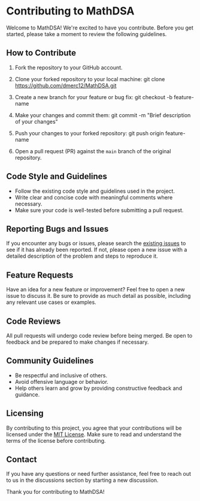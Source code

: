 # Contributing to MathDSA

Welcome to MathDSA! We're excited to have you contribute. Before you get started, please take a moment to review the following guidelines.

## How to Contribute

1. Fork the repository to your GitHub account.
2. Clone your forked repository to your local machine:
git clone https://github.com/dmerc12/MathDSA.git

3. Create a new branch for your feature or bug fix:
git checkout -b feature-name

4. Make your changes and commit them:
git commit -m "Brief description of your changes"

5. Push your changes to your forked repository:
git push origin feature-name

6. Open a pull request (PR) against the `main` branch of the original repository.

## Code Style and Guidelines

- Follow the existing code style and guidelines used in the project.
- Write clear and concise code with meaningful comments where necessary.
- Make sure your code is well-tested before submitting a pull request.

## Reporting Bugs and Issues

If you encounter any bugs or issues, please search the [existing issues](https://github.com/dmerc21/MathDSA/issues) to see if it has already been reported. If not, please open a new issue with a detailed description of the problem and steps to reproduce it.

## Feature Requests

Have an idea for a new feature or improvement? Feel free to open a new issue to discuss it. Be sure to provide as much detail as possible, including any relevant use cases or examples.

## Code Reviews

All pull requests will undergo code review before being merged. Be open to feedback and be prepared to make changes if necessary.

## Community Guidelines

- Be respectful and inclusive of others.
- Avoid offensive language or behavior.
- Help others learn and grow by providing constructive feedback and guidance.

## Licensing

By contributing to this project, you agree that your contributions will be licensed under the [MIT License](https://opensource.org/license/mit). Make sure to read and understand the terms of the license before contributing.

## Contact

If you have any questions or need further assistance, feel free to reach out to us in the discussions section by starting a new discussiion.

Thank you for contributing to MathDSA!
